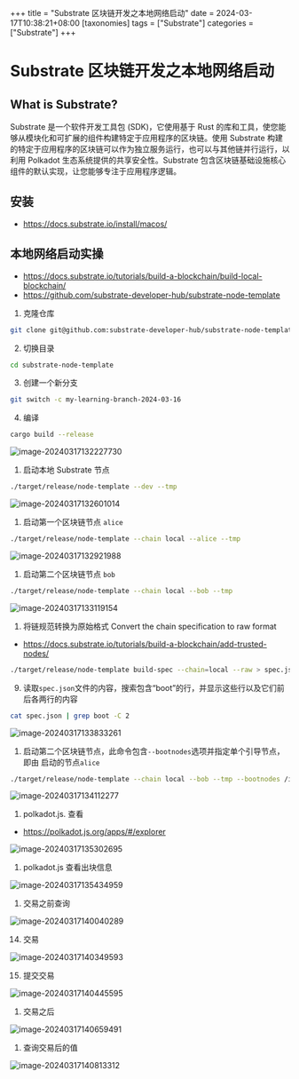 +++
title = "Substrate 区块链开发之本地网络启动"
date = 2024-03-17T10:38:21+08:00
[taxonomies]
tags = ["Substrate"]
categories = ["Substrate"]
+++

# Substrate 区块链开发之本地网络启动

## What is Substrate?

Substrate 是一个软件开发工具包 (SDK)，它使用基于 Rust 的库和工具，使您能够从模块化和可扩展的组件构建特定于应用程序的区块链。使用 Substrate 构建的特定于应用程序的区块链可以作为独立服务运行，也可以与其他链并行运行，以利用 Polkadot 生态系统提供的共享安全性。Substrate 包含区块链基础设施核心组件的默认实现，让您能够专注于应用程序逻辑。

## 安装

- <https://docs.substrate.io/install/macos/>

## 本地网络启动实操

- <https://docs.substrate.io/tutorials/build-a-blockchain/build-local-blockchain/>
- <https://github.com/substrate-developer-hub/substrate-node-template>

1. 克隆仓库

```bash
git clone git@github.com:substrate-developer-hub/substrate-node-template.git
```

2. 切换目录

```bash
cd substrate-node-template
```

3. 创建一个新分支

```bash
git switch -c my-learning-branch-2024-03-16
```

4. 编译

```bash
cargo build --release
```

![image-20240317132227730](/images/image-20240317132227730.png)

1. 启动本地 Substrate 节点

```bash
./target/release/node-template --dev --tmp
```

![image-20240317132601014](/images/image-20240317132601014.png)

1. 启动第一个区块链节点 `alice`

```bash
./target/release/node-template --chain local --alice --tmp
```

![image-20240317132921988](/images/image-20240317132921988.png)

1. 启动第二个区块链节点 `bob`

```bash
./target/release/node-template --chain local --bob --tmp
```

![image-20240317133119154](/images/image-20240317133119154.png)

1. 将链规范转换为原始格式 Convert the chain specification to raw format

- <https://docs.substrate.io/tutorials/build-a-blockchain/add-trusted-nodes/>

```bash
./target/release/node-template build-spec --chain=local --raw > spec.json
```

9. 读取`spec.json`文件的内容，搜索包含“boot”的行，并显示这些行以及它们前后各两行的内容

```bash
cat spec.json | grep boot -C 2
```

![image-20240317133833261](/images/image-20240317133833261.png)

1. 启动第二个区块链节点，此命令包含`--bootnodes`选项并指定单个引导节点，即由 启动的节点`alice`

```bash
./target/release/node-template --chain local --bob --tmp --bootnodes /ip4/127.0.0.1/tcp/30333/p2p/12D3KooWBGJ3YcEgqt2BjFmWDv2fkqWPkKrDreWiGyreA7z72UnW
```

![image-20240317134112277](/images/image-20240317134112277.png)

1. polkadot.js. 查看

- <https://polkadot.js.org/apps/#/explorer>

![image-20240317135302695](/images/image-20240317135302695.png)

1. polkadot.js 查看出块信息

![image-20240317135434959](/images/image-20240317135434959.png)

1. 交易之前查询

![image-20240317140040289](/images/image-20240317140040289.png)

14. 交易

![image-20240317140349593](/images/image-20240317140349593.png)

15. 提交交易

![image-20240317140445595](/images/image-20240317140445595.png)

1. 交易之后

![image-20240317140659491](/images/image-20240317140659491.png)

1. 查询交易后的值

![image-20240317140813312](/images/image-20240317140813312.png)
